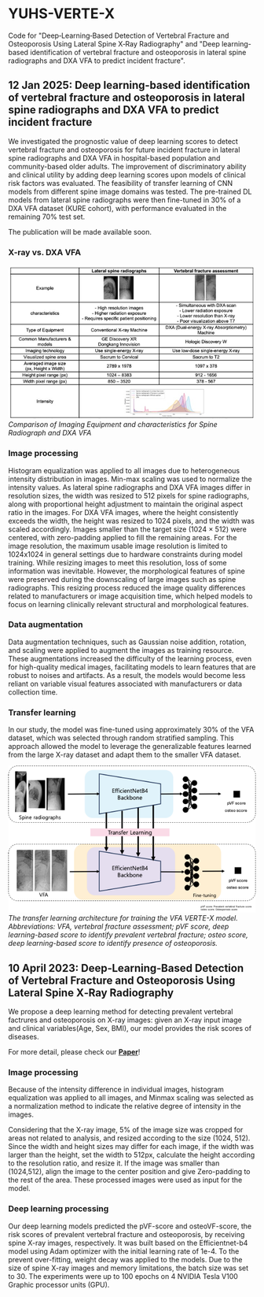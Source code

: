 # YUHS-VERTE-X

Code for "Deep‐Learning‐Based Detection of Vertebral Fracture and Osteoporosis Using Lateral Spine X‐Ray Radiography" and "Deep learning-based identification of vertebral fracture and osteoporosis in lateral spine radiographs and DXA VFA to predict incident fracture". 

## 12 Jan 2025: Deep learning-based identification of vertebral fracture and osteoporosis in lateral spine radiographs and DXA VFA to predict incident fracture

We investigated the prognostic value of deep learning scores to detect vertebral fracture and osteoporosis for future incident fracture in lateral spine radiographs and DXA VFA in hospital-based population and community-based older adults. The improvement of discriminatory ability and clinical utility by adding deep learning scores upon models of clinical risk factors was evaluated. The feasibility of transfer learning of CNN models from different spine image domains was tested. The pre-trained DL models from lateral spine radiographs were then fine-tuned in 30% of a DXA VFA dataset (KURE cohort), with performance evaluated in the remaining 70% test set.

The publication will be made available soon.

### X-ray vs. DXA VFA

![xray_vs_vfa](./img/xray_vs_vfa.jpg)
*Comparison of Imaging Equipment and characteristics for Spine Radiograph and DXA VFA*


### Image processing

Histogram equalization was applied to all images due to heterogeneous intensity distribution in images. Min-max scaling was used to normalize the intensity values. As lateral spine radiographs and DXA VFA images differ in resolution sizes, the width was resized to 512 pixels for spine radiographs, along with proportional height adjustment to maintain the original aspect ratio in the images. For DXA VFA images, where the height consistently exceeds the width, the height was resized to 1024 pixels, and the width was scaled accordingly. Images smaller than the target size (1024 × 512) were centered, with zero-padding applied to fill the remaining areas. For the image resolution, the maximum usable image resolution is limited to 1024x1024 in general settings due to hardware constraints during model training. While resizing images to meet this resolution, loss of some information was inevitable. However, the morphological features of spine were preserved during the downscaling of large images such as spine radiographs. This resizing process reduced the image quality differences related to manufacturers or image acquisition time, which helped models to focus on learning clinically relevant structural and morphological features.

### Data augmentation
Data augmentation techniques, such as Gaussian noise addition, rotation, and scaling were applied to augment the images as training resource. These augmentations increased the difficulty of the learning process, even for high-quality medical images, facilitating models to learn features that are robust to noises and artifacts. As a result, the models would become less reliant on variable visual features associated with manufacturers or data collection time.

### Transfer learning
In our study, the model was fine-tuned using approximately 30% of the VFA dataset, which was selected through random stratified sampling. This approach allowed the model to leverage the generalizable features learned from the large X-ray dataset and adapt them to the smaller VFA dataset.

![Transfer learning](./img/fine-tuning.png)
*The transfer learning architecture for training the VFA VERTE-X model. Abbreviations: VFA, vertebral fracture assessment; pVF score, deep learning-based score to identify prevalent vertebral fracture; osteo score, deep learning-based score to identify presence of osteoporosis.*

## 10 April 2023: Deep‐Learning‐Based Detection of Vertebral Fracture and Osteoporosis Using Lateral Spine X‐Ray Radiography

We propose a deep learning method for detecting prevalent vertebral factrures and osteoporosis on X-ray images: given an X-ray input image and clinical variables(Age, Sex, BMI), our model provides the risk scores of diseases. 

For more detail, please check our [**Paper**](https://academic.oup.com/jbmr/article/38/6/887/7512425?login=false)!

### Image processing
Because of the intensity difference in individual images, histogram equalization was applied to all images, and Minmax scaling was selected as a normalization method to indicate the relative degree of intensity in the images. 

Considering that the X-ray image, 5% of the image size was cropped for areas not related to analysis, and resized according to the size (1024, 512). Since the width and height sizes may differ for each image, if the width was larger than the height, set the width to 512px, calculate the height according to the resolution ratio, and resize it. If the image was smaller than (1024,512), align the image to the center position and give Zero-padding to the rest of the area. These processed images were used as input for the model.

### Deep learning processing
Our deep learning models predicted the pVF-score and osteoVF-score, the risk scores of prevalent vertebral fracture and osteoporosis, by receiving spine X-ray images, respectively. It was built based on the Efficientnet-b4 model using Adam optimizer with the initial learning rate of 1e-4. To the prevent over-fitting, weight decay was applied to the models. Due to the size of spine X-ray images and memory limitations, the batch size was set to 30. The experiments were up to 100 epochs on 4 NVIDIA Tesla V100 Graphic processor units (GPU). 
